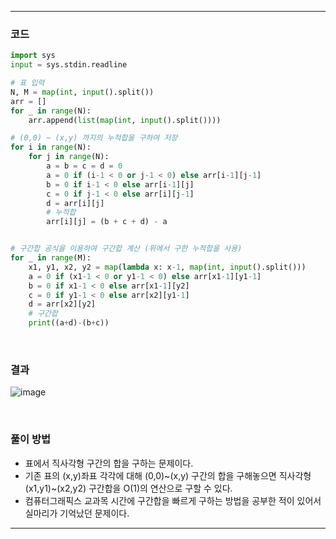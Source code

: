 ___
### 코드
```python
import sys
input = sys.stdin.readline

# 표 입력
N, M = map(int, input().split())
arr = []
for _ in range(N):
    arr.append(list(map(int, input().split())))

# (0,0) ~ (x,y) 까지의 누적합을 구하여 저장
for i in range(N):
    for j in range(N):
        a = b = c = d = 0
        a = 0 if (i-1 < 0 or j-1 < 0) else arr[i-1][j-1]
        b = 0 if i-1 < 0 else arr[i-1][j]
        c = 0 if j-1 < 0 else arr[i][j-1]
        d = arr[i][j]
        # 누적합
        arr[i][j] = (b + c + d) - a


# 구간합 공식을 이용하여 구간합 계산 (위에서 구한 누적합을 사용)
for _ in range(M):
    x1, y1, x2, y2 = map(lambda x: x-1, map(int, input().split()))
    a = 0 if (x1-1 < 0 or y1-1 < 0) else arr[x1-1][y1-1]
    b = 0 if x1-1 < 0 else arr[x1-1][y2]
    c = 0 if y1-1 < 0 else arr[x2][y1-1]
    d = arr[x2][y2]
    # 구간합
    print((a+d)-(b+c))

```
<br>

### 결과
![image](https://user-images.githubusercontent.com/50696567/194235885-b7e254a3-c2c5-43ca-a243-b59933929b75.png)

<br>

### 풀이 방법
- 표에서 직사각형 구간의 합을 구하는 문제이다.
- 기존 표의 (x,y)좌표 각각에 대해 (0,0)~(x,y) 구간의 합을 구해놓으면 직사각형 (x1,y1)~(x2,y2) 구간합을 O(1)의 연산으로 구할 수 있다.
- 컴퓨터그래픽스 교과목 시간에 구간합을 빠르게 구하는 방법을 공부한 적이 있어서 실마리가 기억났던 문제이다.
___
